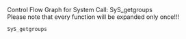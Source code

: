 Control Flow Graph for System Call: SyS_getgroups  
Please note that every function will be expanded only once!!! 

`SyS_getgroups`  
